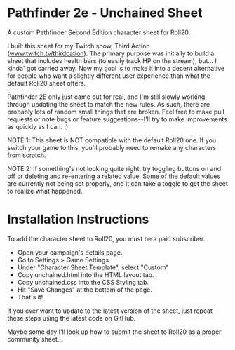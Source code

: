 # Pathfinder 2e - Unchained Sheet
A custom Pathfinder Second Edition character sheet for Roll20.

I built this sheet for my Twitch show, Third Action (www.twitch.tv/thirdcation). The primary purpose was initially to build a sheet that includes health bars (to easily track HP on the stream), but... I kinda' got carried away. Now my goal is to make it into a decent alternative for people who want a slightly different user experience than what the default Roll20 sheet offers.

Pathfinder 2E only just came out for real, and I'm still slowly working through updating the sheet to match the new rules. As such, there are probably lots of random small things that are broken. Feel free to make pull requests or note bugs or feature suggestions--I'll try to make improvements as quickly as I can. :)

NOTE 1: This sheet is NOT compatible with the default Roll20 one. If you switch your game to this, you'll probably need to remake any characters from scratch.

NOTE 2: If something's not looking quite right, try toggling buttons on and off or deleting and re-entering a related value. Some of the default values are currently not being set properly, and it can take a toggle to get the sheet to realize what happened.

# Installation Instructions

To add the character sheet to Roll20, you must be a paid subscriber.

* Open your campaign's details page.
* Go to Settings > Game Settings
* Under "Character Sheet Template", select "Custom"
* Copy unchained.html into the HTML layout tab.
* Copy unchained.css into the CSS Styling tab.
* Hit "Save Changes" at the bottom of the page.
* That's it!

If you ever want to update to the latest version of the sheet, just repeat these steps using the latest code on GitHub.

Maybe some day I'll look up how to submit the sheet to Roll20 as a proper community sheet...
